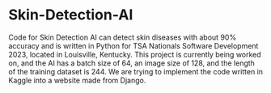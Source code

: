 # Skin-Detection-AI
Code for Skin Detection AI can detect skin diseases with about 90% accuracy and is written in Python for TSA Nationals Software Development 2023, located in Louisville, Kentucky. This project is currently being worked on, and the AI has a batch size of 64, an image size of 128, and the length of the training dataset is 244. We are trying to implement the code written in Kaggle into a website made from Django.
